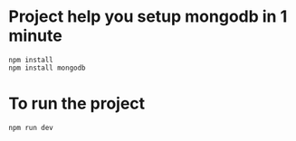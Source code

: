 # Project help you setup mongodb in 1 minute

```
npm install
npm install mongodb
```

# To run the project

```
npm run dev
```